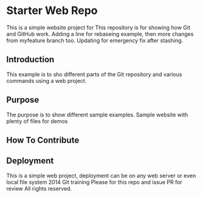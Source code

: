 # Starter Web Repo
This is a simple website project for
This repository is for showing how Git and GitHub work. Adding a line for rebaseing example, then more changes from myfeature branch too.
Updating for emergency fix after stashing.
## Introduction
This example is to sho different parts of the Git repository and various commands using a web project.
## Purpose
The purpose is to show different sample examples.
Sample website with plenty of files for demos
## How To Contribute
## Deployment
This is a simple web project, deployment can be on any web server or even local file system
2014 Git training
Please for this repo and issue PR for review
All rights reserved.
